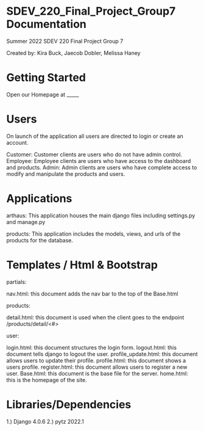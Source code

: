 # SDEV_220_Final_Project_Group7 Documentation
Summer 2022 SDEV 220 Final Project Group 7

Created by:
Kira Buck, Jaecob Dobler, Melissa Haney

# Getting Started
Open our Homepage at _____

# Users
On launch of the application all users are directed to login or create an account. 

Customer:
 Customer clients are users who do not have admin control.
Employee:
 Employee clients are users who have access to the dashboard and products.
Admin:
 Admin clients are users who have complete access to modify and manipulate the products and users.
 
# Applications

arthaus:
 This application houses the main django files including settings.py and manage.py
 
products:
 This application includes the models, views, and urls of the products for the database. 
 
 
# Templates / Html & Bootstrap
 partials:
 
  nav.html: this document adds the nav bar to the top of the Base.html
  
 products:
 
  detail.html: this document is used when the client goes to the endpoint /products/detail/<#>
  
 user:
 
  login.html: this document structures the login form.
  logout.html: this document tells django to logout the user.
  profile_update.html: this document allows users to update their profile.
  profile.html: this document shows a users profile.
  register.html: this document allows users to register a new user.
 Base.html: this document is the base file for the server.
 home.html: this is the homepage of the site.


# Libraries/Dependencies
1.) Django 4.0.6
2.) pytz 2022.1
 
